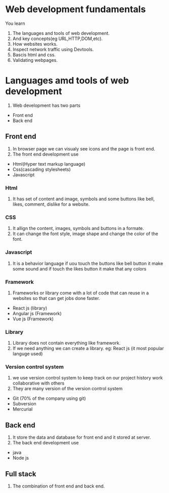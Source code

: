 # Web development fundamentals
You learn 
1. The languages and tools of web development.
2. And key concepts(eg URL,HTTP,DOM,etc).
3. How websites works.
4. Inspect network traffic using Devtools.
5. Bascis html and css.
6. Validating webpages.

# Languages amd tools of web development
1. Web development has two parts
- Front end
- Back end

## Front end
1. In browser page we can visualy see  icons and the page is front end.
2. The front end development use 
 - Html(Hyper text markup language)
 - Css(cascading stylesheets)
 - Javascript

 ### Html
 1. It has set of content and image, symbols and some buttons like  bell, likes, comment, dislike for a website.
 
 ### CSS 
 1. It allign the content, images, symbols and buttons in a formate.
 2. It can change the font style, image shape and change the color of the font.
 
 ### Javascript 
 1. It is a behavior language if uou touch the buttons like bell button it make some sound and if touch the likes button it make that any colors
 
 ### Framework
 1. Frameworks or library come with a lot of code that can reuse in a websites so that can get jobs done faster.
 - React js (library)
 - Angular js (Framework)
 - Vue js (Framework)
 
 ### Library
 1. Library does not contain everything like framework.
 2. If we need anything we can create a library.
 eg: React js (it most popular languge used)
 
 ### Version control system
 1. we use version control system to keep track on our project history work collaborative with others
 2. They are many version of the version control system
 - Git (70% of the company using git)
 - Subversion
 - Mercurial

## Back end
1. It store the data and database for front end and it stored  at server.
2. The back end development use
- java
- Node js

## Full stack
 1. The combination of front end and back end.


